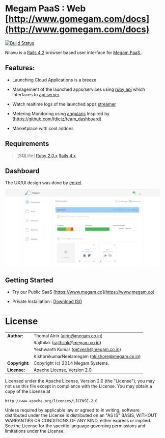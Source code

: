 # Megam PaaS : Web [http://www.gomegam.com/docs](http://www.gomegam.com/docs)

[![Build Status](https://travis-ci.org/indykish/nilavu.png?branch=0.5)](https://travis-ci.org/megamsys/nilavu)

Nilavu is a [Rails 4.2](http://guides.rubyonrails.org/) browser based user interface for [Megam PaaS ](http://www.gomegam.com/docs).

## Features:

* Launching Cloud Applications is a breeze

* Management of the launched apps/services  using [ruby api](https://github.com/megamsys/megam_api.git) which interfaces to
  [api server](https://github.com/megamsys/megam_gateway.git)

* Watch realtime logs of the launched apps [streamer](https://github.com/megamsys/tap.git)

* Metering Monitoring using [angularjs](http://angularjs.org) Inspired by (https://github.com/fdietz/team_dashboard)

* Marketplace with cool addons


## Requirements

> [SQLlite]
> [Ruby 2.0.x](http://ruby-lang.org)
> [Rails 4.x](http://guides.rubyonrails.org/4_1_release_notes.html)


## Dashboard

The UX/UI design was done by [enixel](http://enixel.com).

![Awesome Dashboard](https://github.com/megamsys/nilavu/blob/master/public/nilavu_dash.png)



## Getting Started

* Try our Public SaaS  [https://www.megam.co](https://www.megam.co)

* Private Installation : [Download ISO](http://www.gomegam.com/cloudinabox)



# License


|                      |                                          |
|:---------------------|:-----------------------------------------|
| **Author:**          | Thomal Alrin (<alrin@megam.co.in>)
|                      | Rajthilak (<rajthilak@megam.co.in>)
|		               | Yeshwanth Kumar (<getyesh@megam.co.in>)
|		               | KishorekumarNeelamegam (<nkishore@megam.co.in>)
| **Copyright:**       | Copyright (c) 2014 Megam Systems.
| **License:**         | Apache License, Version 2.0

Licensed under the Apache License, Version 2.0 (the "License");
you may not use this file except in compliance with the License.
You may obtain a copy of the License at

    http://www.apache.org/licenses/LICENSE-2.0

Unless required by applicable law or agreed to in writing, software
distributed under the License is distributed on an "AS IS" BASIS,
WITHOUT WARRANTIES OR CONDITIONS OF ANY KIND, either express or implied.
See the License for the specific language governing permissions and
limitations under the License.

